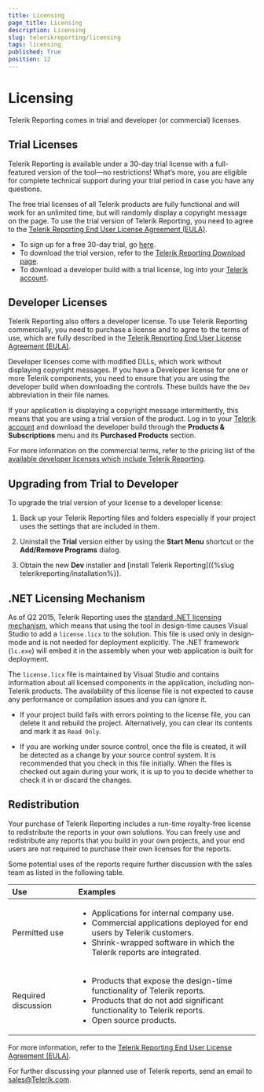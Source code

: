 ```yaml
---
title: Licensing
page_title: Licensing 
description: Licensing
slug: telerikreporting/licensing
tags: licensing
published: True
position: 12
---
```


# Licensing

Telerik Reporting comes in trial and developer (or commercial) licenses.

## Trial Licenses 

Telerik Reporting is available under a 30-day trial license with a full-featured version of the tool—no restrictions! What’s more, you are eligible for complete technical support during your trial period in case you have any questions. 

The free trial licenses of all Telerik products are fully functional and will work for an unlimited time, but will randomly display a copyright message on the page. To use the trial version of Telerik Reporting, you need to agree to the [Telerik Reporting End User License Agreement (EULA)](https://www.telerik.com/purchase/license-agreement/reporting-dlw-s).

* To sign up for a free 30-day trial, go [here](https://www.telerik.com/login/reporting).
* To download the trial version, refer to the [Telerik Reporting Download page](https://www.telerik.com/download). 
* To download a developer build with a trial license, log into your [Telerik account](https://www.telerik.com/account/).

## Developer Licenses 

Telerik Reporting also offers a developer license. To use Telerik Reporting commercially, you need to purchase a license and to agree to the terms of use, which are fully described in the [Telerik Reporting End User License Agreement (EULA)](https://www.telerik.com/purchase/license-agreement/reporting-dlw-s).  

Developer licenses come with modified DLLs, which work without displaying copyright messages. If you have a Developer license for one or more Telerik components, you need to ensure that you are using the developer build when downloading the controls. These builds have the `Dev` abbreviation in their file names.

If your application is displaying a copyright message intermittently, this means that you are using a trial version of the product. Log in to your [Telerik account](https://www.telerik.com/account/default.aspx) and download the developer build through the **Products & Subscriptions** menu and its **Purchased Products** section. 

For more information on the commercial terms, refer to the pricing list of the [available developer licenses which include Telerik Reporting](https://www.telerik.com/purchase/individual/reporting.aspx). 

## Upgrading from Trial to Developer

To upgrade the trial version of your license to a developer license:         

1. Back up your Telerik Reporting files and folders especially if your project uses the settings that are included in them.             

1. Uninstall the __Trial__  version either by using the __Start Menu__  shortcut or the __Add/Remove Programs__  dialog.             

1. Obtain the new __Dev__  installer and [install Telerik Reporting]({%slug telerikreporting/installation%}).             

## .NET Licensing Mechanism

As of Q2 2015, Telerik Reporting uses the [standard .NET licensing mechanism](https://docs.microsoft.com/bg-bg/dotnet/framework/tools/lc-exe-license-compiler), which means that using the tool in design-time causes Visual Studio to add a `license.licx` to the solution.	This file is used only in design-mode and is not needed for deployment explicitly. The .NET framework (`lc.exe`) will	embed it in the assembly when your web application is built for deployment.

The `license.licx` file is maintained by Visual Studio and contains information about all licensed components in the application, including non-Telerik products. The availability of this license file is not expected to cause any performance or compilation issues and you can ignore it.

* If your project build fails with errors pointing to the license file, you can delete it and rebuild the project. Alternatively, you can clear its contents and mark it as `Read Only`. 

* If you are working under source control, once the file is created, it will be detected as a change by your source control system. It is recommended that you check in this file initially. When the files is checked out again during your work,	it is up to you to decide whether to check it in or discard the changes.

## Redistribution

Your purchase of Telerik Reporting includes a run-time royalty-free license to redistribute the reports in your own solutions. You can freely use and redistribute any reports that you build in your own projects, and your end users are not required to purchase their own licenses for the reports. 

Some potential uses of the reports require further discussion with the sales team as listed in the following table.         

|Use|Examples
|:---|:---
|Permitted use|<ul><li>Applications for internal company use.</li><li>Commercial applications deployed for end users by Telerik customers.</li><li>Shrink-wrapped software in which the Telerik reports are integrated.</li></ul>
|Required discussion|<ul><li>Products that expose the design-time functionality of Telerik reports.</li><li>Products that do not add significant functionality to Telerik reports.</li><li>Open source products.</li></ul>

For more information, refer to the [Telerik Reporting End User License Agreement (EULA)](https://www.telerik.com/purchase/license-agreement/reporting-dlw-s). 

For further discussing your planned use of Telerik reports, send an email to [sales@Telerik.com](mailto:sales@Telerik.com).         
